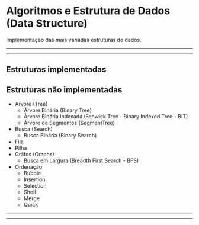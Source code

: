 # Algoritmos e Estrutura de Dados (Data Structure)

Implementação das mais variádas estruturas de dados.

-----
-----

## Estruturas implementadas





## Estruturas não implementadas

- Árvore (Tree)
  - Árvore Binária (Binary Tree)
  - Árvore Binária Indexada (Fenwick Tree - Binary Indexed Tree - BIT)
  - Árvore de Segmentos (SegmentTree)
- Busca (Search)
  - Busca Binária (Binary Search)
- Fila
- Pilha
- Gráfos (Graphs)
  - Busca em Largura (Breadth First Search - BFS)
- Ordenação
  - Bubble
  - Insertion
  - Selection
  - Shell
  - Merge
  - Quick

-----
-----
